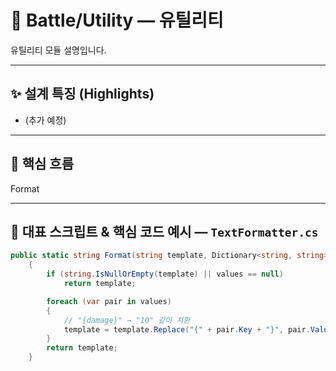 # 🧰 Battle/Utility — 유틸리티

유틸리티 모듈 설명입니다.

---

## ✨ 설계 특징 (Highlights)
- (추가 예정)

---

## 🔁 핵심 흐름
Format

---

## 🧩 대표 스크립트 & 핵심 코드 예시 — `TextFormatter.cs`
```csharp
public static string Format(string template, Dictionary<string, string> values)
    {
        if (string.IsNullOrEmpty(template) || values == null)
            return template;

        foreach (var pair in values)
        {
            // "{damage}" → "10" 같이 치환
            template = template.Replace("{" + pair.Key + "}", pair.Value);
        }
        return template;
    }
```
